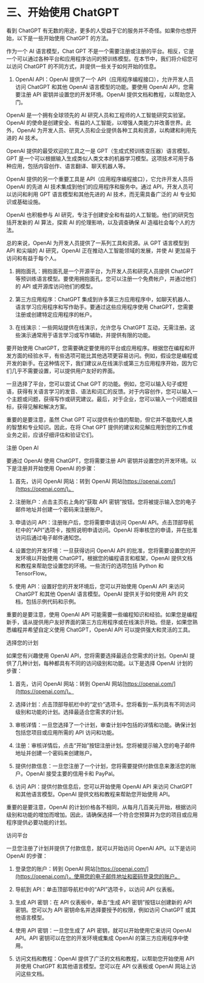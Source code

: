 # 三、开始使用 ChatGPT

看到 ChatGPT 有无数的用途，更多的人受益于它的服务并不奇怪。如果你也想开始，以下是一些开始使用 ChatGPT 的方法。

作为一个 AI 语言模型，Chat GPT 不是一个需要注册或注册的平台。相反，它是一个可以通过各种平台和应用程序访问的预训练模型。在本节中，我们将介绍您可以访问 ChatGPT 的不同方式，并提供一些关于如何开始的信息。

1.  OpenAI API：OpenAI 提供了一个 API（应用程序编程接口），允许开发人员访问 ChatGPT 和其他 OpenAI 语言模型的功能。要使用 OpenAI API，您需要注册 API 密钥并设置您的开发环境。OpenAI 提供文档和教程，以帮助您入门。

OpenAI 是一个拥有全球领先的 AI 研究人员和工程师的人工智能研究实验室。OpenAI 的使命是创建安全、有益的人工智能，以增强人类能力并改善世界。此外，OpenAI 为开发人员、研究人员和企业提供各种工具和资源，以构建和利用先进的 AI 技术。

OpenAI 提供的最受欢迎的工具之一是 GPT（生成式预训练变压器）语言模型。GPT 是一个可以根据输入生成类似人类文本的机器学习模型。这项技术可用于各种应用，包括内容创作、语言翻译、聊天机器人等。

OpenAI 提供的另一个重要工具是 API（应用程序编程接口），它允许开发人员将 OpenAI 的先进 AI 技术集成到他们的应用程序和服务中。通过 API，开发人员可以访问和利用 GPT 语言模型和其他先进的 AI 技术，而无需具备广泛的 AI 专业知识或基础设施。

OpenAI 也积极参与 AI 研究，专注于创建安全和有益的人工智能。他们的研究包括开发新的 AI 算法，探索 AI 的伦理影响，以及调查确保 AI 造福社会每个人的方法。

总的来说，OpenAI 为开发人员提供了一系列工具和资源。从 GPT 语言模型到 API 和尖端的 AI 研究，OpenAI 正在推动人工智能领域的发展，并使 AI 更加易于访问和有益于每个人。

1.  拥抱面孔：拥抱面孔是一个开源平台，为开发人员和研究人员提供 ChatGPT 等预训练语言模型。要使用拥抱面孔，您可以注册一个免费帐户，并通过他们的 API 或开源库访问他们的模型。

1.  第三方应用程序：ChatGPT 集成到许多第三方应用程序中，如聊天机器人、语言学习应用程序和写作助手。要通过这些应用程序使用 ChatGPT，您需要注册或创建特定应用程序的帐户。

1.  在线演示：一些网站提供在线演示，允许您与 ChatGPT 互动，无需注册。这些演示通常用于语言学习或写作辅助，并提供有限的功能。

要开始使用 ChatGPT，您需要确定要使用的平台或应用程序。根据您在编程和开发方面的经验水平，有些选项可能比其他选项更容易访问。例如，假设您是编程或开发的新手。在这种情况下，我们建议从在线演示或第三方应用程序开始，因为它们几乎不需要设置，可以提供用户友好的界面。

一旦选择了平台，您可以尝试 Chat GPT 的功能。例如，您可以输入句子或短语，获得有关语言学习的发音、语法和词汇的反馈。对于内容创作，您可以输入一个主题或问题，获得写作或研究建议。最后，对于企业，您可以输入一个问题或目标，获得见解和解决方案。

重要的是要注意，虽然 Chat GPT 可以提供有价值的帮助，但它并不能取代人类的智慧和专业知识。因此，在将 Chat GPT 提供的建议和见解应用到您的工作或业务之前，应该仔细评估和验证它们。

注册 Open AI

要通过 OpenAI 使用 ChatGPT，您将需要注册 API 密钥并设置您的开发环境。以下是注册并开始使用 OpenAI 的步骤：

1.  首先，访问 OpenAI 网站：转到 OpenAI 网站[https://openai.com/](https://openai.com/)。

1.  注册账户：点击主页右上角的“获取 API 密钥”按钮。您将被提示输入您的电子邮件地址并创建一个密码来注册账户。

1.  申请访问 API：注册账户后，您将需要申请访问 OpenAI API。点击顶部导航栏中的“API”选项卡，按照说明申请访问。OpenAI 将审核您的申请，并在批准访问后通过电子邮件通知您。

1.  设置您的开发环境：一旦获得访问 OpenAI API 的批准，您将需要设置您的开发环境以开始使用 ChatGPT。根据您的编程语言和框架，OpenAI 提供文档和教程来帮助您设置您的环境。一些流行的选项包括 Python 和 TensorFlow。

1.  使用 API：设置好您的开发环境后，您可以开始使用 OpenAI API 来访问 ChatGPT 和其他 OpenAI 语言模型。OpenAI 提供关于如何使用 API 的文档，包括示例代码和示例。

重要的是要注意，使用 OpenAI API 可能需要一些编程知识和经验。如果您是编程新手，请从提供用户友好界面的第三方应用程序或在线演示开始。但是，如果您熟悉编程并希望自定义使用 ChatGPT，OpenAI API 可以提供强大和灵活的工具。

选择您的计划

如果您有兴趣使用 OpenAI API，您将需要选择最适合您需求的计划。OpenAI 提供了几种计划，每种都具有不同的访问级别和功能。以下是选择 OpenAI 计划的步骤：

1.  首先，访问 OpenAI 网站：转到 OpenAI 网站[https://openai.com/](https://openai.com/)。

1.  选择计划：点击顶部导航栏中的“定价”选项卡。您将看到一系列具有不同访问级别和功能的计划。选择最适合您需求的计划。

1.  审核详情：一旦您选择了一个计划，审查计划中包括的详情和功能。确保计划包括您项目或应用所需的 API 访问和功能。

1.  注册：审核详情后，点击“开始”按钮注册计划。您将被提示输入您的电子邮件地址并创建一个密码来创建账户。

1.  提供付款信息：一旦您注册了一个计划，您将需要提供付款信息来激活您的账户。OpenAI 接受主要的信用卡和 PayPal。

1.  访问 API：提供付款信息后，您可以开始使用 OpenAI API 来访问 ChatGPT 和其他语言模型。OpenAI 提供文档和教程来帮助您开始使用 API。

重要的是要注意，OpenAI 的计划价格各不相同，从每月几百美元开始，根据访问级别和功能的增加而增加。因此，请确保选择一个符合您预算并为您的项目或应用程序提供必要功能的计划。

访问平台

一旦您注册了计划并提供了付款信息，就可以开始访问 OpenAI API。以下是访问 OpenAI 的步骤：

1.  登录您的账户：转到 OpenAI 网站[https://openai.com/](https://openai.com/)，使用您的电子邮件地址和密码登录您的账户。

1.  导航到 API：单击顶部导航栏中的“API”选项卡，以访问 API 仪表板。

1.  生成 API 密钥：在 API 仪表板中，单击“生成 API 密钥”按钮以创建新的 API 密钥。您可以为 API 密钥命名并选择要授予的权限，例如访问 ChatGPT 或其他语言模型。

1.  使用 API 密钥：一旦您生成了 API 密钥，就可以开始使用它来访问 OpenAI API。API 密钥可以在您的开发环境或集成 OpenAI 的第三方应用程序中使用。

1.  访问文档和教程：OpenAI 提供了广泛的文档和教程，以帮助您开始使用 API 并使用 ChatGPT 和其他语言模型。您可以在 API 仪表板或 OpenAI 网站上访问这些文档。
